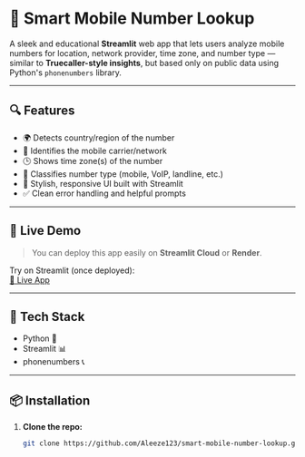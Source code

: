 # 📱 Smart Mobile Number Lookup

A sleek and educational **Streamlit** web app that lets users analyze mobile numbers for location, network provider, time zone, and number type — similar to **Truecaller-style insights**, but based only on public data using Python's `phonenumbers` library.


---

## 🔍 Features

- 🌍 Detects country/region of the number
- 📡 Identifies the mobile carrier/network
- 🕒 Shows time zone(s) of the number
- 📂 Classifies number type (mobile, VoIP, landline, etc.)
- 💅 Stylish, responsive UI built with Streamlit
- ✅ Clean error handling and helpful prompts

---

## 🚀 Live Demo

> You can deploy this app easily on **Streamlit Cloud** or **Render**.

Try on Streamlit (once deployed):  
[🔗 Live App](https://share.streamlit.io/your-username/smart-mobile-number-lookup)

---

## 🧰 Tech Stack

- Python 🐍
- Streamlit 📊
- phonenumbers 📞

---

## 📦 Installation

1. **Clone the repo:**
   ```bash
   git clone https://github.com/Aleeze123/smart-mobile-number-lookup.git

